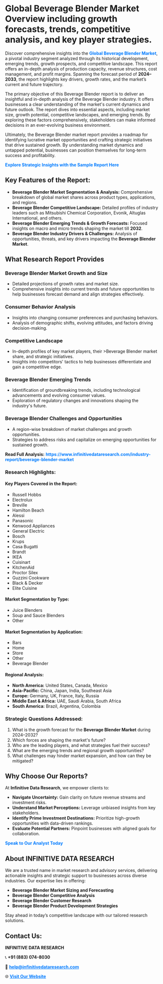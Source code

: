 <h1>Global Beverage Blender Market Overview including growth forecasts, trends, competitive analysis, and key player strategies.</h1>
<p>
Discover comprehensive insights into the 
<a href="https://www.infinitivedataresearch.com/industry-report/beverage-blender-market" rel="dofollow" style="color: #007BFF; text-decoration: none;"><strong>Global Beverage Blender Market</strong></a>, a pivotal industry segment analyzed through its historical development, emerging trends, growth prospects, and competitive landscape. This report offers an in-depth analysis of production capacity, revenue structures, cost management, and profit margins. Spanning the forecast period of <strong>2024–2033</strong>, the report highlights key drivers, growth rates, and the market’s current and future trajectory.
</p>
<p>
The primary objective of this Beverage Blender report is to deliver an insightful and in-depth analysis of the Beverage Blender industry. It offers businesses a clear understanding of the market's current dynamics and future outlook. The report dives into essential aspects, including market size, growth potential, competitive landscapes, and emerging trends. By exploring these factors comprehensively, stakeholders can make informed decisions in an ever-evolving business environment.
</p>
<p>
Ultimately, the Beverage Blender market report provides a roadmap for identifying lucrative market opportunities and crafting strategic initiatives that drive sustained growth. By understanding market dynamics and untapped potential, businesses can position themselves for long-term success and profitability.
</p>
<p>
<a href="https://www.infinitivedataresearch.com/request-sample/reportId=104315" style="color: #007BFF; text-decoration: none;"><strong>Explore Strategic Insights with the Sample Report Here</strong></a>
</p>

<h2>Key Features of the Report:</h2>
<ul>
<li><strong>Beverage Blender Market Segmentation & Analysis:</strong> Comprehensive breakdown of global market shares across product types, applications, and regions.</li>
<li><strong>Beverage Blender Competitive Landscape:</strong> Detailed profiles of industry leaders such as Mitsubishi Chemical Corporation, Evonik, Altuglas International, and others.</li>
<li><strong>Beverage Blender Emerging Trends & Growth Forecasts:</strong> Focused insights on macro and micro trends shaping the market till <strong>2032</strong>.</li>
<li><strong>Beverage Blender Industry Drivers & Challenges:</strong> Analysis of opportunities, threats, and key drivers impacting the <strong>Beverage Blender Market</strong>.</li>
</ul>

<h2>What Research Report Provides</h2>
<h3>Beverage Blender Market Growth and Size</h3>
<ul>
<li>Detailed projections of growth rates and market size.</li>
<li>Comprehensive insights into current trends and future opportunities to help businesses forecast demand and align strategies effectively.</li>
</ul>

<h3>Consumer Behavior Analysis</h3>
<ul>
<li>Insights into changing consumer preferences and purchasing behaviors.</li>
<li>Analysis of demographic shifts, evolving attitudes, and factors driving decision-making.</li>
</ul>

<h3>Competitive Landscape</h3>
<ul>
<li>In-depth profiles of key market players, their >Beverage Blender market share, and strategic initiatives.</li>
<li>Insights into competitors' tactics to help businesses differentiate and gain a competitive edge.</li>
</ul>

<h3>Beverage Blender Emerging Trends</h3>
<ul>
<li>Identification of groundbreaking trends, including technological advancements and evolving consumer values.</li>
<li>Exploration of regulatory changes and innovations shaping the industry's future.</li>
</ul>

<h3>Beverage Blender Challenges and Opportunities</h3>
<ul>
<li>A region-wise breakdown of market challenges and growth opportunities.</li>
<li>Strategies to address risks and capitalize on emerging opportunities for sustained growth.</li>
</ul>
<p><strong>Read Full Analysis:</strong> <a href="https://www.infinitivedataresearch.com/industry-report/beverage-blender-market" rel="dofollow" style="color: #007BFF; text-decoration: none;"><strong>https://www.infinitivedataresearch.com/industry-report/beverage-blender-market</strong></a></p>
<h3>Research Highlights:</h3>
<h4>Key Players Covered in the Report:</h4>
<ul><li>Russell Hobbs</li><li>Electrolux</li><li>Breville</li><li>Hamilton Beach</li><li>Alessi</li><li>Panasonic</li><li>Kenwood Appliances</li><li>General Electric</li><li>Bosch</li><li>Krups</li><li>Casa Bugatti</li><li>Brandt</li><li>IKEA</li><li>Cuisinart</li><li>KitchenAid</li><li>Proctor Silex</li><li>Guzzini Cookware</li><li>Black &amp; Decker</li><li>Elite Cuisine</li></ul>
<h4>Market Segmentation by Type:</h4>
<ul><li>Juice Blenders</li><li>Soup and Sauce Blenders</li><li>Other</li></ul>
<h4>Market Segmentation by Application:</h4>
<ul><li>Bars</li><li>Home</li><li>Store</li><li>Other</li><li>Beverage Blender</li></ul>

<h4>Regional Analysis:</h4>
<ul>
<li><strong>North America:</strong> United States, Canada, Mexico</li>
<li><strong>Asia-Pacific:</strong> China, Japan, India, Southeast Asia</li>
<li><strong>Europe:</strong> Germany, UK, France, Italy, Russia</li>
<li><strong>Middle East & Africa:</strong> UAE, Saudi Arabia, South Africa</li>
<li><strong>South America:</strong> Brazil, Argentina, Colombia</li>
</ul>

<h3>Strategic Questions Addressed:</h3>
<ol>
<li>What is the growth forecast for the <strong>Beverage Blender Market</strong> during 2024–2032?</li>
<li>Which forces are shaping the market's future?</li>
<li>Who are the leading players, and what strategies fuel their success?</li>
<li>What are the emerging trends and regional growth opportunities?</li>
<li>What challenges may hinder market expansion, and how can they be mitigated?</li>
</ol>

<h2>Why Choose Our Reports?</h2>
<p>At <strong>Infinitive Data Research</strong>, we empower clients to:</p>
<ul>
<li><strong>Navigate Uncertainty:</strong> Gain clarity on future revenue streams and investment risks.</li>
<li><strong>Understand Market Perceptions:</strong> Leverage unbiased insights from key stakeholders.</li>
<li><strong>Identify Prime Investment Destinations:</strong> Prioritize high-growth opportunities with data-driven rankings.</li>
<li><strong>Evaluate Potential Partners:</strong> Pinpoint businesses with aligned goals for collaboration.</li>
</ul>
<p><a href="https://www.infinitivedataresearch.com/industry-report/beverage-blender-market" rel="dofollow" style="color: #007BFF; text-decoration: none;"><strong>Speak to Our Analyst Today</strong></a></p>

<h2>About INFINITIVE DATA RESEARCH</h2>
<p>We are a trusted name in market research and advisory services, delivering actionable insights and strategic support to businesses across diverse industries. Our expertise lies in offering:</p>
<ul>
<li><strong>Beverage Blender Market Sizing and Forecasting</strong></li>
<li><strong>Beverage Blender Competitive Analysis</strong></li>
<li><strong>Beverage Blender Customer Research</strong></li>
<li><strong>Beverage Blender Product Development Strategies</strong></li>
</ul>
<p>Stay ahead in today’s competitive landscape with our tailored research solutions.</p>

<h2>Contact Us:</h2>
<p><strong>INFINITIVE DATA RESEARCH</strong></p>
<p>📞 <strong>+91 (883) 074-8030</strong></p>
<p>📧 <strong><a href="mailto:help@infinitivedataresearch.com" style="color: #007BFF;">help@infinitivedataresearch.com</a></strong></p>
<p>🌐 <strong><a href="https://www.infinitivedataresearch.com" rel="dofollow" style="color: #007BFF;">Visit Our Website</a></strong></p>